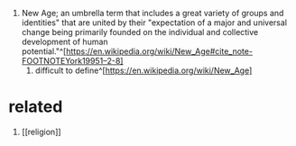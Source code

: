1. New Age; an umbrella term that includes a great variety of groups and identities" that are united by their "expectation of a major and universal change being primarily founded on the individual and collective development of human potential."^[https://en.wikipedia.org/wiki/New_Age#cite_note-FOOTNOTEYork19951–2-8]
	1. difficult to define^[https://en.wikipedia.org/wiki/New_Age]

# related
1. [[religion]]